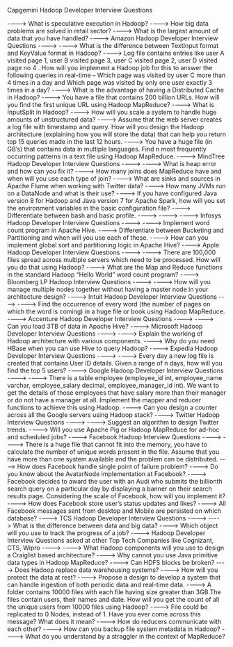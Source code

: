 Capgemini Hadoop Developer Interview Questions

----> What is speculative execution in Hadoop?
----> How big data problems are solved in retail sector?
----> What is the largest amount of data that you have handled?
----> Amazon Hadoop Developer Interview Questions
----> 
----> What is the difference between TextInput format and KeyValue format in Hadoop?
----> Log file contains entries like user A visited page 1, user B visited page 3, user C visited page 2, user D visited page no 4 . How will you implement a Hadoop job for this to answer the following queries in real-time –   Which page was visited by user C more than 4 times in a day and Which page was visited by only one user exactly 3 times in a day?
----> What is the advantage of having a Distributed Cache in Hadoop?
----> You have a file that contains 200 billion URLs. How will you find the first unique URL using Hadoop MapReduce?
----> What is InputSplit in Hadoop?
----> How will you scale a system to handle huge amounts of unstructured data?
----> Assume that the web server creates a log file with timestamp and query. How will you design the Hadoop architecture (explaining how you will store the data) that can help you return top 15 queries made in the last 12 hours.
----> You have a huge file (in GB’s) that contains data in multiple languages. Find n most frequently occurring patterns in a text file using Hadoop MapReduce.
----> MindTree Hadoop Developer Interview Questions
----> 
----> What is heap error and how can you fix it?
----> How many joins does MapReduce have and when will you use each type of join?
----> What are sinks and sources in Apache Flume when working with Twitter data?
----> How many JVMs run on a DataNode and what is their use?
----> If you have configured Java version 8 for Hadoop and Java version 7 for Apache Spark, how will you set the environment variables in the basic configuration file?
----> Differentiate between bash and basic profile.
----> 
----> 
----> Infosys Hadoop Developer Interview Questions
----> 
----> Implement word count program in Apache Hive.
----> Differentiate between Bucketing and Partitioning and when will you use each of these.
----> How can you implement global sort and partitioning logic in Apache Hive?
----> Apple Hadoop Developer Interview Questions
----> 
----> There are 100,000 files spread across multiple servers which need to be processed. How will you do that using Hadoop?
----> What are the Map and Reduce functions in the standard Hadoop “Hello World” word count program?
----> Bloomberg LP Hadoop Interview Questions
----> 
----> How will you manage multiple nodes together without having a master node in your architecture design?
----> Intuit Hadoop Developer Interview Questions
----> 
----> Find the occurrence of every word (the number of pages on which the word is coming) in a huge file or book using Hadoop MapReduce.
----> Accenture Hadoop Developer Interview Questions
----> 
----> Can you load 3TB of data in Apache Hive?
----> Microsoft Hadoop Developer Interview Questions
----> 
----> Explain the working of Hadoop architecture with various components.
----> Why do you need HBase when you can use Hive to query Hadoop?
----> Expedia Hadoop Developer Interview Questions
----> 
----> Every day a new log file is created that contains User ID details. Given a range of n days, how will you find the top 5 users?
----> Google Hadoop Developer Interview Questions
----> 
----> There is a table employee (employee_id int, employee_name varchar, employee_salary decimal, employee_manager_id int). We want to get the details of those employees that have salary more than their manager or do not have a manager at all. Implement the mapper and reducer functions to achieve this using Hadoop.
----> Can you design a counter across all the Google servers using Hadoop stack?
----> Twitter Hadoop Interview Questions
----> 
----> Suggest an algorithm to design Twitter trends.
---->  Will you use Apache Pig or Hadoop MapReduce for ad-hoc and scheduled jobs?
----> Facebook Hadoop Interview Questions
----> 
----> There is a huge file that cannot fit into the memory, you have to calculate the number of unique words present in the file. Assume that you have more than one system available and the problem can be distributed.
----> How does Facebook handle single point of failure problem?
----> Do you know about the AvatarNode implementation at Facebook?
----> Facebook decides to award the user with an Audi who submits the billionth search query on a particular day by displaying a banner on their search results page. Considering the scale of Facebook, how will you implement it?
----> How does Facebook store user’s status updates and likes?
----> All Facebook messages sent from desktop and Mobile are persisted on which database?
----> TCS Hadoop Developer Interview Questions
----> 
----> What is the difference between data and big data?
----> Which object will you use to track the progress of a job?
----> Hadoop Developer Interview Questions asked at other Top Tech Companies like Cognizant, CTS, Wipro
----> 
----> What Hadoop components will you use to design a Craiglist based architecture?
----> Why cannot you use Java primitive data types in Hadoop MapReduce?
----> Can HDFS blocks be broken?
----> Does Hadoop replace data warehousing systems?
----> How will you protect the data at rest?
----> Propose a design to develop a system that can handle ingestion of both periodic data and real-time data.
----> A folder contains 10000 files with each file having size greater than 3GB.The files contain users, their names and date. How will you get the count of all the unique users from 10000 files using Hadoop?
----> File could be replicated to 0 Nodes, instead of 1. Have you ever come across this message? What does it mean?
---->  How do reducers communicate with each other?
----> How can you backup file system metadata in Hadoop?
----> What do you understand by a straggler in the context of MapReduce?
